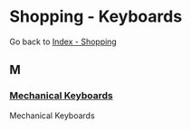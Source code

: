 # Shopping - Keyboards

Go back to [Index - Shopping](../../index/shopping.md)

## M

### [Mechanical Keyboards](https://mechanicalkeyboards.com/)

Mechanical Keyboards
